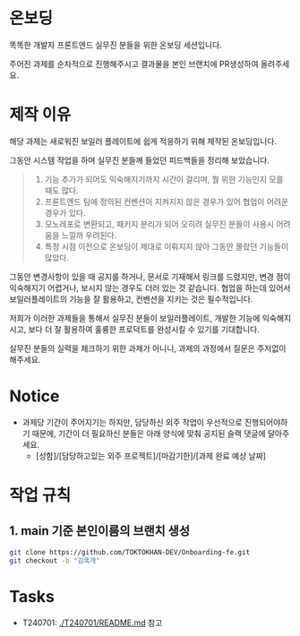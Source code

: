 # 온보딩

똑똑한 개발자 프론트엔드 실무진 분들을 위한 온보딩 세션입니다.

주어진 과제를 순차적으로 진행해주시고 결과물을 본인 브랜치에 PR생성하여 올려주세요.

# 제작 이유

해당 과제는 새로워진 보일러 플레이트에 쉽게 적응하기 위해 제작된 온보딩입니다.

그동안 시스템 작업을 하며 실무진 분들께 들었던 피드백들을 정리해 보았습니다.

> 1.  기능 추가가 되어도 익숙해지기까지 시간이 걸리며, 뭘 위한 기능인지 모를 때도 많다.
> 2.  프론트엔드 팀에 정의된 컨벤션이 지켜지지 않은 경우가 있어 협업이 어려운 경우가 있다.
> 3.  모노레포로 변환되고, 패키지 분리가 되어 오히려 실무진 분들이 사용시 어려움을 느낄까 우려된다.
> 4.  특정 시점 이전으로 온보딩이 제대로 이뤄지지 않아 그동안 몰랐던 기능들이 많았다.

그동안 변경사항이 있을 때 공지를 하거나, 문서로 기재해서 링크를 드렸지만, 변경 점이 익숙해지기 어렵거나, 보시지 않는 경우도 더러 있는 것 같습니다.
협업을 하는데 있어서 보일러플레이트의 기능을 잘 활용하고, 컨벤션을 지키는 것은 필수적입니다.

저희가 이러한 과제들을 통해서 실무진 분들이 보일러플레이트, 개발한 기능에 익숙해지시고, 보다 더 잘 활용하여 훌륭한 프로덕트를 완성시킬 수 있기를 기대합니다.

실무진 분들의 실력을 체크하기 위한 과제가 아니니, 과제의 과정에서 질문은 주저없이 해주세요.

# Notice

- 과제당 기간이 주어지기는 하지만, 담당하신 외주 작업이 우선적으로 진행되어야하기 때문에,
  기간이 더 필요하신 분들은 아래 양식에 맞춰 공지된 슬랙 댓글에 달아주세요.
  - [성함]/[담당하고있는 외주 프로젝트]/[마감기한]/[과제 완료 예상 날짜]

# 작업 규칙

## 1. main 기준 본인이름의 브랜치 생성

```bash
git clone https://github.com/TOKTOKHAN-DEV/Onboarding-fe.git
git checkout -b "김똑개"
```

# Tasks

- T240701: [./T240701/README.md](./T240701/README.md) 참고
